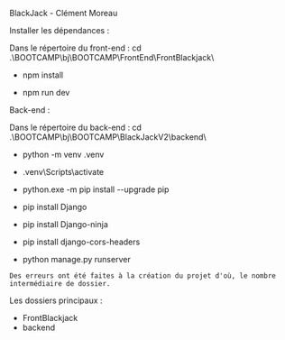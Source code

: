 BlackJack - Clément Moreau

Installer les dépendances :

Dans le répertoire du front-end : cd .\BOOTCAMP\bj\BOOTCAMP\FrontEnd\FrontBlackjack\

- npm install

- npm run dev

Back-end :

Dans le répertoire du back-end : cd .\BOOTCAMP\bj\BOOTCAMP\BlackJackV2\backend\

- python -m venv .venv
  
- .venv\Scripts\activate
  
- python.exe -m pip install --upgrade pip
  
- pip install Django
  
- pip install Django-ninja
  
- pip install django-cors-headers
  
- python manage.py runserver

`Des erreurs ont été faites à la création du projet d'où, le nombre intermédiaire de dossier.`

Les dossiers principaux : 

- FrontBlackjack
- backend
